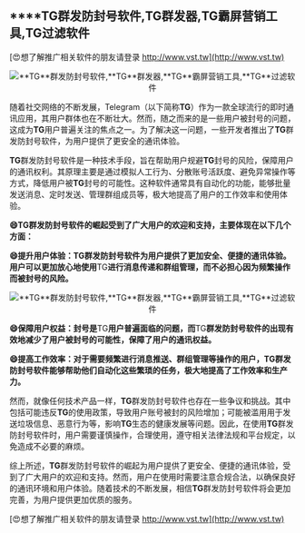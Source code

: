## ****TG**群发防封号软件,**TG**群发器,**TG**霸屏营销工具,**TG**过滤软件**

[😍想了解推广相关软件的朋友请登录 http://www.vst.tw](http://www.vst.tw)

 <center><img src="https://vst.tw/MP4/tuiguang/png/5.png" alt="**TG**群发防封号软件,**TG**群发器,**TG**霸屏营销工具,**TG**过滤软件"></center>

随着社交网络的不断发展，Telegram（以下简称**TG**）作为一款全球流行的即时通讯应用，其用户群体也在不断壮大。然而，随之而来的是一些用户被封号的问题，这成为**TG**用户普遍关注的焦点之一。为了解决这一问题，一些开发者推出了**TG**群发防封号软件，为用户提供了更安全的通讯体验。

**TG**群发防封号软件是一种技术手段，旨在帮助用户规避**TG**封号的风险，保障用户的通讯权利。其原理主要是通过模拟人工行为、分散账号活跃度、避免异常操作等方式，降低用户被**TG**封号的可能性。这种软件通常具有自动化的功能，能够批量发送消息、定时发送、管理群组成员等，极大地提高了用户的工作效率和使用体验。

**😄**TG**群发防封号软件的崛起受到了广大用户的欢迎和支持，主要体现在以下几个方面：**

**😄提升用户体验：**TG**群发防封号软件为用户提供了更加安全、便捷的通讯体验。用户可以更加放心地使用**TG**进行消息传递和群组管理，而不必担心因为频繁操作而被封号的风险。**

 <center><img src="https://vst.tw/MP4/tuiguang/png/4.png" alt="**TG**群发防封号软件,**TG**群发器,**TG**霸屏营销工具,**TG**过滤软件"></center>

**😄保障用户权益：封号是**TG**用户普遍面临的问题，而**TG**群发防封号软件的出现有效地减少了用户被封号的可能性，保障了用户的通讯权益。**

**😄提高工作效率：对于需要频繁进行消息推送、群组管理等操作的用户，**TG**群发防封号软件能够帮助他们自动化这些繁琐的任务，极大地提高了工作效率和生产力。**

然而，就像任何技术产品一样，**TG**群发防封号软件也存在一些争议和挑战。其中包括可能违反**TG**的使用政策，导致用户账号被封的风险增加；可能被滥用用于发送垃圾信息、恶意行为等，影响**TG**生态的健康发展等问题。因此，在使用**TG**群发防封号软件时，用户需要谨慎操作，合理使用，遵守相关法律法规和平台规定，以免造成不必要的麻烦。

综上所述，**TG**群发防封号软件的崛起为用户提供了更安全、便捷的通讯体验，受到了广大用户的欢迎和支持。然而，用户在使用时需要注意合规合法，以确保良好的通讯环境和用户体验。随着技术的不断发展，相信**TG**群发防封号软件将会更加完善，为用户提供更加优质的服务。

[😍想了解推广相关软件的朋友请登录 http://www.vst.tw](http://www.vst.tw)



